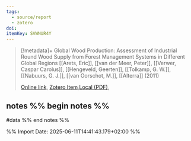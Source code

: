 ```yaml
---
tags:
  - source/report
  - zotero
doi: 
itemKey: SVWNUR4Y
---
```

>[!metadata]+
> Global Wood Production: Assessment of Industrial Round Wood Supply from Forest Management Systems in Different Global Regions
> [[Arets, Eric]], [[van der Meer, Peter]], [[Verwer, Caspar Carolus]], [[Hengeveld, Geerten]], [[Tolkamp, G. W.]], [[Nabuurs, G. J.]], [[van Oorschot, M.]], 
> [[Alterra]] (2011)
> 
> [Online link](), [Zotero Item](zotero://select/library/items/SVWNUR4Y),[Local (PDF)](file://C:/Users/aburg/Documents/references/zotero/storage/4ZUU89PT/Verwer_68PUBLICATIONS.pdf), 

## notes %% begin notes %%
#data
%% end notes %%

%% Import Date: 2025-06-11T14:41:43.179+02:00 %%
